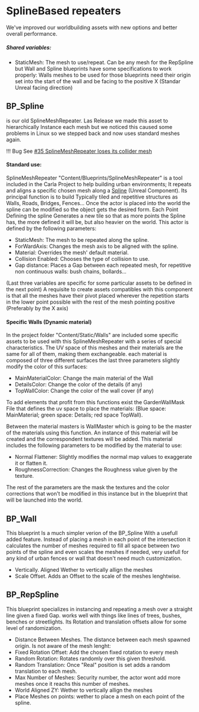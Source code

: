 <h1>SplineBased repeaters</h1>

We've improved our worldbuilding assets with new options and better overall performance. 

<h5> Shared variables:</h5>
  
  - StaticMesh: The mesh to use/repeat. Can be any mesh for the RepSpline but Wall and Spline blueprints have some specifications to work properly: Walls meshes to be used for those blueprints need their origin set into the start of the wall and be facing to the positive X (Standar Unreal facing direction)  

  

<h2>BP_Spline</h2>

 is our old SplineMeshRepeater. Las Release we made this asset to hierarchically Instance each mesh but we noticed this caused some problems in Linux so we stepped back and now uses standard meshes again.

!!! Bug
    See [#35 SplineMeshRepeater loses its collider mesh](https://github.com/carla-simulator/carla/issues/35)

<h4>Standard use:</h4>

SplineMeshRepeater "Content/Blueprints/SplineMeshRepeater" is a tool included in
the Carla Project to help building urban environments; It repeats and aligns a
specific chosen mesh along a
[Spline](https://docs.unrealengine.com/latest/INT/Engine/BlueprintSplines/Reference/SplineEditorTool/index.html)
(Unreal Component). Its principal function is to build Typically tiled and
repetitive structures as Walls, Roads, Bridges, Fences... Once the actor is
placed into the world the spline can be modified so the object gets the desired
form. Each Point Defining the spline Generates a new tile so that as more points
the Spline has, the more defined it will be, but also heavier on the world. This
actor is defined by the following parameters:

  - StaticMesh: The mesh to be repeated along the spline.
  - ForWardAxis: Changes the mesh axis to be aligned with the spline.
  - Material: Overrides the mesh' default material.
  - Collision Enabled: Chooses the type of collision to use.
  - Gap distance: Places a Gap between each repeated mesh, for repetitive non continuous walls: bush chains, bollards...

(Last three variables are specific for some particular assets to be defined in
the next point) A requisite to create assets compatibles with this component is
that all the meshes have their pivot placed wherever the repetition starts in
the lower point possible with the rest of the mesh pointing positive (Preferably
by the X axis)


<h4>Specific Walls (Dynamic material)</h4>

In the project folder "Content/Static/Walls" are included some specific assets
to be used with this SplineMeshRepeater with a series of special
characteristics. The UV space of this meshes and their materials are the same
for all of them, making them exchangeable. each material is composed of three
different surfaces the last three parameters slightly modify the color of this
surfaces:

  - MainMaterialColor: Change the main material of the Wall
  - DetailsColor: Change the color of the details (if any)
  - TopWallColor: Change the color of the wall cover (if any)

   To add elements that profit from this functions exist the GardenWallMask File that defines the uv space to place the materials: (Blue space: MainMaterial; green space: Details; red space TopWall).

Between the material masters is WallMaster which is going to be the master of
the materials using this function. An instance of this material will be created
and the correspondent textures will be added. This material includes the
following parameters to be modified by the material to use:

  - Normal Flattener: Slightly modifies the normal map values to exaggerate it or flatten it.
  - RoughnessCorrection: Changes the Roughness value given by the texture.

The rest of the parameters are the mask the textures and the color corrections
that won't be modified in this instance but in the blueprint that will be
launched into the world.

<h2>BP_Wall</h2>
This blueprint Is a much simpler verion of the BP_Spline With a usefull added feature. Instead of placing a mesh in each point of the intersection it calculates the number of meshes required to fill all space between two points of the spline and even scales the meshes if needed, very usefull for any kind of urban fences or wall that doesn't need much customization.

  - Vertically. Aligned Wether to vertically allign the meshes
  - Scale Offset. Adds an Offset to the scale of the meshes lenghtwise. 


<h2>BP_RepSpline</h2>
This blueprint specializes in instancing and repeating a mesh over a straight line given a fixed Gap. works well with things like lines of trees, bushes, benches or streetlights. Its Rotation and translation offsets allow for some level of randomization.  

  - Distance Between Meshes. The distance between each mesh spawned origin. Is not aware of the mesh lenght:
  - Fixed Rotation Offset: Add the chosen fixed rotation to every mesh
  - Random Rotation: Rotates randomly over this given threshold.
  - Random Translation: Once "Real" position is set adds a random translation to each mesh.
  - Max Number of Meshes: Security number, the actor wont add more meshes once it reachs this number of meshes.
  - World Aligned ZY: Wether to vertically allign the meshes
  - Place Meshes on points: wether to place a mesh on each point of the spline.




